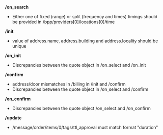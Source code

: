 **/on_search**
- Either one of fixed (range) or split (frequency and times) timings should be provided in /bpp/providers[0]/locations[0]/time

**/init**
- value of address.name, address.building and address.locality should be unique

**/on_init**
- Discrepancies between the quote object in /on_select and /on_init

**/confirm**
- address/door mismatches in /billing in /init and /confirm
- Discrepancies between the quote object in /on_select and /confirm

**/on_confirm**
- Discrepancies between the quote object /on_select and /on_confirm

**/update**
- /message/order/items/0/tags/ttl_approval must match format "duration"

